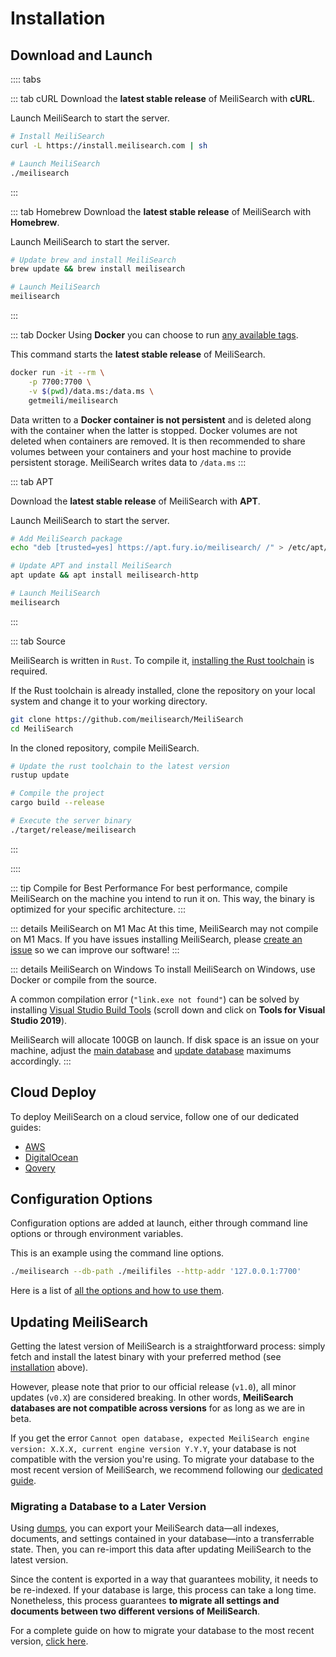 # Installation

## Download and Launch

:::: tabs

::: tab cURL
Download the **latest stable release** of MeiliSearch with **cURL**.

Launch MeiliSearch to start the server.

```bash
# Install MeiliSearch
curl -L https://install.meilisearch.com | sh

# Launch MeiliSearch
./meilisearch
```

:::

::: tab Homebrew
Download the **latest stable release** of MeiliSearch with **Homebrew**.

Launch MeiliSearch to start the server.

```bash
# Update brew and install MeiliSearch
brew update && brew install meilisearch

# Launch MeiliSearch
meilisearch
```

:::

::: tab Docker
Using **Docker** you can choose to run [any available tags](https://hub.docker.com/r/getmeili/meilisearch/tags).

This command starts the **latest stable release** of MeiliSearch.

```bash
docker run -it --rm \
    -p 7700:7700 \
    -v $(pwd)/data.ms:/data.ms \
    getmeili/meilisearch
```

Data written to a **Docker container is not persistent** and is deleted along with the container when the latter is stopped. Docker volumes are not deleted when containers are removed. It is then recommended to share volumes between your containers and your host machine to provide persistent storage. MeiliSearch writes data to `/data.ms`
:::

::: tab APT

Download the **latest stable release** of MeiliSearch with **APT**.

Launch MeiliSearch to start the server.

```bash
# Add MeiliSearch package
echo "deb [trusted=yes] https://apt.fury.io/meilisearch/ /" > /etc/apt/sources.list.d/fury.list

# Update APT and install MeiliSearch
apt update && apt install meilisearch-http

# Launch MeiliSearch
meilisearch
```

:::

::: tab Source

MeiliSearch is written in `Rust`. To compile it, [installing the Rust toolchain](https://www.rust-lang.org/tools/install) is required.

If the Rust toolchain is already installed, clone the repository on your local system and change it to your working directory.

```bash
git clone https://github.com/meilisearch/MeiliSearch
cd MeiliSearch
```

In the cloned repository, compile MeiliSearch.

```bash
# Update the rust toolchain to the latest version
rustup update

# Compile the project
cargo build --release

# Execute the server binary
./target/release/meilisearch
```

:::

::::

::: tip Compile for Best Performance
For best performance, compile MeiliSearch on the machine you intend to run it on. This way, the binary is optimized for your specific architecture.
:::

::: details MeiliSearch on M1 Mac
At this time, MeiliSearch may not compile on M1 Macs. If you have issues installing MeiliSearch, please [create an issue](https://github.com/meilisearch/MeiliSearch/issues/new/choose) so we can improve our software!
:::

::: details MeiliSearch on Windows
To install MeiliSearch on Windows, use Docker or compile from the source.

A common compilation error (`"link.exe not found"`) can be solved by installing [Visual Studio Build Tools](https://visualstudio.microsoft.com/downloads/) (scroll down and click on **Tools for Visual Studio 2019**).

MeiliSearch will allocate 100GB on launch. If disk space is an issue on your machine, adjust the [main database](/reference/features/configuration.md#max-mdb-size) and [update database](/reference/features/configuration.md#max-udb-size) maximums accordingly.
:::

## Cloud Deploy

To deploy MeiliSearch on a cloud service, follow one of our dedicated guides:
- [AWS](/create/how_to/aws.md)
- [DigitalOcean](/create/how_to/digitalocean_droplet.md)
- [Qovery](/create/how_to/qovery.md)

## Configuration Options

Configuration options are added at launch, either through command line options or through environment variables.

This is an example using the command line options.

```bash
./meilisearch --db-path ./meilifiles --http-addr '127.0.0.1:7700'
```

Here is a list of [all the options and how to use them](/reference/features/configuration.md).

## Updating MeiliSearch

Getting the latest version of MeiliSearch is a straightforward process: simply fetch and install the latest binary with your preferred method (see [installation](/learn/getting_started/installation.md#download-and-launch) above).

However, please note that prior to our official release (`v1.0`), all minor updates (`v0.X`) are considered breaking. In other words, **MeiliSearch databases are not compatible across versions** for as long as we are in beta.

If you get the error `Cannot open database, expected MeiliSearch engine version: X.X.X, current engine version Y.Y.Y`, your database is not compatible with the version you're using. To migrate your database to the most recent version of MeiliSearch, we recommend following our [dedicated guide](/create/how_to/updating.md).

### Migrating a Database to a Later Version

Using [dumps](/reference/features/dumps.md), you can export your MeiliSearch data—all indexes, documents, and settings contained in your database—into a transferrable state. Then, you can re-import this data after updating MeiliSearch to the latest version.

Since the content is exported in a way that guarantees mobility, it needs to be re-indexed. If your database is large, this process can take a long time. Nonetheless, this process guarantees **to migrate all settings and documents between two different versions of MeiliSearch**.

For a complete guide on how to migrate your database to the most recent version, [click here](/create/how_to/updating.md).